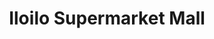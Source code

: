 ---
title: "Iloilo Supermarket Mall"
url: /iloilo/iloilo-supermarket-mall/
shop: Einkaufszentrum
---
